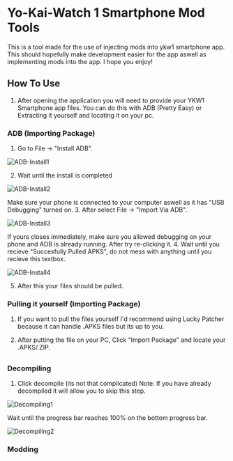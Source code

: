 # Yo-Kai-Watch 1 Smartphone Mod Tools
This is a tool made for the use of injecting mods into ykw1 smartphone app. This should hopefully make development easier for the app aswell as implementing mods into the app. I hope you enjoy!

## How To Use 

1. After opening the application you will need to provide your YKW1 Smartphone app files. You can do this with ADB (Pretty Easy) or Extracting it yourself and locating it on your pc.

### ADB (Importing Package)
1. Go to File -> "Install ADB".

![ADB-Install1](docs/1.png)

2. Wait until the install is completed

![ADB-Install2](docs/2.png)

Make sure your phone is connected to your computer aswell as it has "USB Debugging" turned on.
3. After select File -> "Import Via ADB".

![ADB-Install3](docs/3.png)

If yours closes immediately, make sure you allowed debugging on your phone and ADB is already running. After try re-clicking it.
4. Wait until you recieve "Succesfully Pulled APKS", do not mess with anything until you recieve this textbox.

![ADB-Install4](docs/4.png)

5. After this your files should be pulled. 

### Pulling it yourself (Importing Package)
1. If you want to pull the files yourself I'd recommend using Lucky Patcher because it can handle .APKS files but its up to you.

2. After putting the file on your PC, Click "Import Package" and locate your .APKS/.ZIP.

##

### Decompiling

1. Click decompile (its not that complicated)
Note: If you have already decompiled it will allow you to skip this step.

![Decompiling1](docs/5.png)

Wait until the progress bar reaches 100% on the bottom progress bar.

![Decompiling2](docs/6.png)

### Modding
